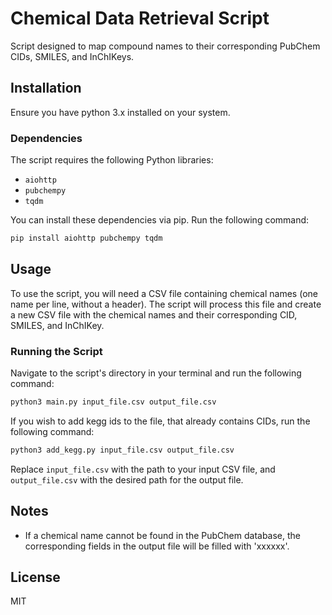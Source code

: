 # Chemical Data Retrieval Script

Script designed to map compound names to their corresponding PubChem CIDs, SMILES, and InChIKeys.

## Installation

Ensure you have python 3.x installed on your system.

### Dependencies

The script requires the following Python libraries:
- `aiohttp`
- `pubchempy`
- `tqdm`

You can install these dependencies via pip. Run the following command:

```bash
pip install aiohttp pubchempy tqdm
```

## Usage

To use the script, you will need a CSV file containing chemical names (one name per line, without a header). The script will process this file and create a new CSV file with the chemical names and their corresponding CID, SMILES, and InChIKey.

### Running the Script

Navigate to the script's directory in your terminal and run the following command:

```bash
python3 main.py input_file.csv output_file.csv
```
If you wish to add kegg ids to the file, that already contains CIDs, run the following command:
```bash
python3 add_kegg.py input_file.csv output_file.csv
```

Replace `input_file.csv` with the path to your input CSV file, and `output_file.csv` with the desired path for the output file.

## Notes

- If a chemical name cannot be found in the PubChem database, the corresponding fields in the output file will be filled with 'xxxxxx'.

## License

MIT
